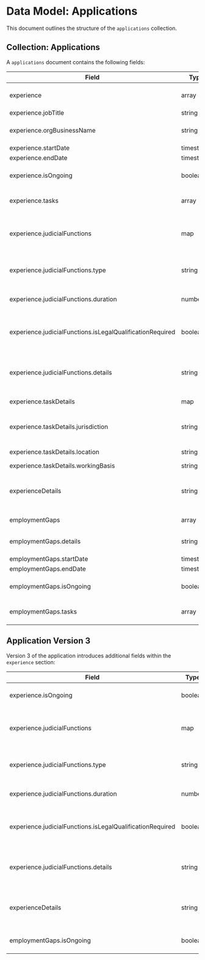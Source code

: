 # Data Model: Applications

This document outlines the structure of the `applications` collection.

## Collection: Applications

A `applications` document contains the following fields:

| Field                                                     | Type      | Description                                              |
| --------------------------------------------------------- | --------- | -------------------------------------------------------- |
| experience                                                | array     | Post-qualification experience                            |
| experience.jobTitle                                       | string    | Job title                                                |
| experience.orgBusinessName                                | string    | Name of the organization or business                     |
| experience.startDate                                      | timestamp | Start date                                               |
| experience.endDate                                        | timestamp | End date                                                 |
| experience.isOngoing                                      | boolean   | Indicates if the experience is ongoing                   |
| experience.tasks                                          | array     | Law-related tasks within this role                       |
| experience.judicialFunctions                              | map       | Involvement in judicial functions of courts or tribunals |
| experience.judicialFunctions.type                         | string    | Type of judicial or quasi-judicial post                  |
| experience.judicialFunctions.duration                     | number    | Accumulated sitting days in this post                    |
| experience.judicialFunctions.isLegalQualificationRequired | boolean   | Requirement of legal qualification for appointment       |
| experience.judicialFunctions.details                      | string    | Overview of powers, procedures, and responsibilities     |
| experience.taskDetails                                    | map       | Specific task details                                    |
| experience.taskDetails.jurisdiction                       | string    | Primary operating location or region                     |
| experience.taskDetails.location                           | string    | Jurisdiction or area of law                              |
| experience.taskDetails.workingBasis                       | string    | Basis of work                                            |
| experienceDetails                                         | string    | Details of how you have acquired the necessary skills    |
| employmentGaps                                            | array     | Employment gaps                                          |
| employmentGaps.details                                    | string    | Details of the employment gap                            |
| employmentGaps.startDate                                  | timestamp | Start date                                               |
| employmentGaps.endDate                                    | timestamp | End date                                                 |
| employmentGaps.isOngoing                                  | boolean   | Indicates if the employment gap is ongoing               |
| employmentGaps.tasks                                      | array     | Law-related tasks within this role                       |

## Application Version 3

Version 3 of the application introduces additional fields within the `experience` section:

| Field                                                     | Type      | Description                                              |
| --------------------------------------------------------- | --------- | -------------------------------------------------------- |
| experience.isOngoing                                      | boolean   | Indicates if the experience is ongoing                   |
| experience.judicialFunctions                              | map       | Involvement in judicial functions of courts or tribunals |
| experience.judicialFunctions.type                         | string    | Type of judicial or quasi-judicial post                  |
| experience.judicialFunctions.duration                     | number    | Accumulated sitting days in this post                    |
| experience.judicialFunctions.isLegalQualificationRequired | boolean   | Requirement of legal qualification for appointment       |
| experience.judicialFunctions.details                      | string    | Overview of powers, procedures, and responsibilities     |
| experienceDetails                                         | string    | Details of how you have acquired the necessary skills    |
| employmentGaps.isOngoing                                  | boolean   | Indicates if the employment gap is ongoing               |
